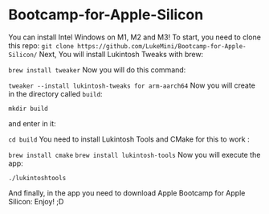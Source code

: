 # Bootcamp-for-Apple-Silicon
You can install Intel Windows on M1, M2 and M3!
 To start, you need to clone this repo:
 ```git clone https://github.com/LukeMini/Bootcamp-for-Apple-Silicon/```
 Next, You will install Lukintosh Tweaks with brew:

```brew install tweaker```
Now you will do this command:

```tweaker --install lukintosh-tweaks for arm-aarch64```
Now you will create in the directory called ```build```:

```mkdir build```

and enter in it:

```cd build```
You need to install Lukintosh Tools and CMake for this to work :

```brew install cmake```
```brew install lukintosh-tools```
Now you will execute the app:

```./lukintoshtools```

And finally, in the app you need to download Apple Bootcamp for Apple Silicon:
Enjoy! ;D

